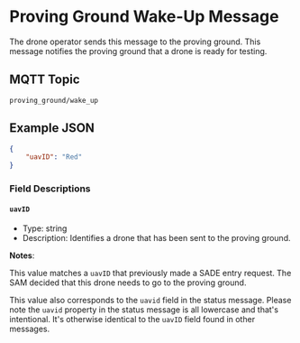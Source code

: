 # Proving Ground Wake-Up Message

The drone operator sends this message to the proving ground. This message notifies the proving ground that a drone is ready for testing.

## MQTT Topic

```
proving_ground/wake_up
```

## Example JSON
```json
{
    "uavID": "Red"
}
```

### Field Descriptions

#### `uavID`
- Type: string
- Description: Identifies a drone that has been sent to the proving ground.

**Notes**:

This value matches a `uavID` that previously made a SADE entry request. The SAM decided that this drone needs to go to the proving ground.

This value also corresponds to the `uavid` field in the status message. Please note the `uavid` property in the status message is all lowercase and that's intentional. It's otherwise identical to the `uavID` field found in other messages.